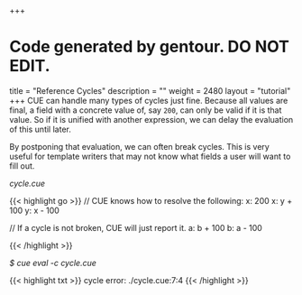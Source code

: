 +++
# Code generated by gentour. DO NOT EDIT.
title = "Reference Cycles"
description = ""
weight = 2480
layout = "tutorial"
+++
CUE can handle many types of cycles just fine.
Because all values are final, a field with a concrete value of, say `200`,
can only be valid if it is that value.
So if it is unified with another expression, we can delay the evaluation of
this until later.

By postponing that evaluation, we can often break cycles.
This is very useful for template writers that may not know what fields
a user will want to fill out.


<a id="td-block-padding" class="td-offset-anchor"></a>
<section class="row td-box td-box--white td-box--gradient td-box--height-auto">
<div class="col-lg-6 mr-0">
<i>cycle.cue</i>
<p>
{{< highlight go >}}
// CUE knows how to resolve the following:
x: 200
x: y + 100
y: x - 100

// If a cycle is not broken, CUE will just report it.
a: b + 100
b: a - 100

{{< /highlight >}}
<br>
</div>

<div class="col-lg-6 ml-0"><i>$ cue eval -c cycle.cue</i>
<p>
{{< highlight txt >}}
cycle error:
    ./cycle.cue:7:4
{{< /highlight >}}
</div>
</section>